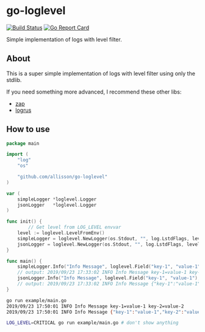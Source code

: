# go-loglevel
[![Build Status](https://travis-ci.org/allisson/go-loglevel.svg)](https://travis-ci.org/allisson/go-loglevel) [![Go Report Card](https://goreportcard.com/badge/github.com/allisson/go-loglevel)](https://goreportcard.com/report/github.com/allisson/go-loglevel)

Simple implementation of logs with level filter.

## About

This is a super simple implementation of logs with level filter using only the stdlib.

If you need something more advanced, I recommend these other libs:

- [zap](https://github.com/uber-go/zap)
- [logrus](https://github.com/sirupsen/logrus)

## How to use

```go
package main

import (
	"log"
	"os"

	"github.com/allisson/go-loglevel"
)

var (
	simpleLogger *loglevel.Logger
	jsonLogger   *loglevel.Logger
)

func init() {
    	// Get level from LOG_LEVEL envvar
	level := loglevel.LevelFromEnv()
	simpleLogger = loglevel.NewLogger(os.Stdout, "", log.LstdFlags, level, loglevel.NewSimpleFormatter())
	jsonLogger = loglevel.NewLogger(os.Stdout, "", log.LstdFlags, level, loglevel.NewJSONFormatter())
}

func main() {
	simpleLogger.Info("Info Message", loglevel.Field("key-1", "value-1"), loglevel.Field("key-2", "value-2"))
	// output: 2019/09/23 17:33:02 INFO Info Message key-1=value-1 key-2=value-2
	jsonLogger.Info("Info Message", loglevel.Field("key-1", "value-1"), loglevel.Field("key-2", "value-2"))
	// output: 2019/09/23 17:33:02 INFO Info Message {"key-1":"value-1","key-2":"value-2"}
}
```

```bash
go run example/main.go
2019/09/23 17:50:01 INFO Info Message key-1=value-1 key-2=value-2
2019/09/23 17:50:01 INFO Info Message {"key-1":"value-1","key-2":"value-2"}
```

```bash
LOG_LEVEL=CRITICAL go run example/main.go # don't show anything

```
